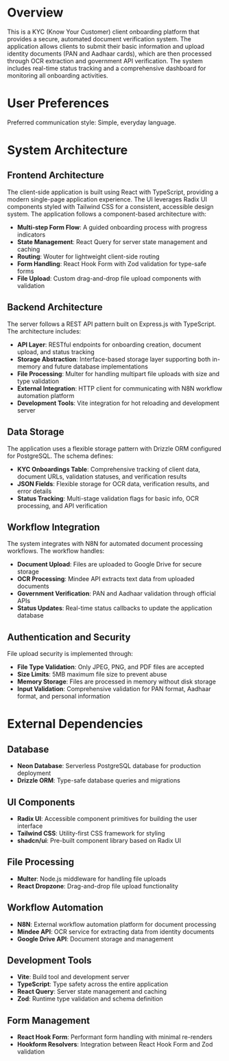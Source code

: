 # Overview

This is a KYC (Know Your Customer) client onboarding platform that provides a secure, automated document verification system. The application allows clients to submit their basic information and upload identity documents (PAN and Aadhaar cards), which are then processed through OCR extraction and government API verification. The system includes real-time status tracking and a comprehensive dashboard for monitoring all onboarding activities.

# User Preferences

Preferred communication style: Simple, everyday language.

# System Architecture

## Frontend Architecture

The client-side application is built using React with TypeScript, providing a modern single-page application experience. The UI leverages Radix UI components styled with Tailwind CSS for a consistent, accessible design system. The application follows a component-based architecture with:

- **Multi-step Form Flow**: A guided onboarding process with progress indicators
- **State Management**: React Query for server state management and caching
- **Routing**: Wouter for lightweight client-side routing
- **Form Handling**: React Hook Form with Zod validation for type-safe forms
- **File Upload**: Custom drag-and-drop file upload components with validation

## Backend Architecture

The server follows a REST API pattern built on Express.js with TypeScript. The architecture includes:

- **API Layer**: RESTful endpoints for onboarding creation, document upload, and status tracking
- **Storage Abstraction**: Interface-based storage layer supporting both in-memory and future database implementations
- **File Processing**: Multer for handling multipart file uploads with size and type validation
- **External Integration**: HTTP client for communicating with N8N workflow automation platform
- **Development Tools**: Vite integration for hot reloading and development server

## Data Storage

The application uses a flexible storage pattern with Drizzle ORM configured for PostgreSQL. The schema defines:

- **KYC Onboardings Table**: Comprehensive tracking of client data, document URLs, validation statuses, and verification results
- **JSON Fields**: Flexible storage for OCR data, verification results, and error details
- **Status Tracking**: Multi-stage validation flags for basic info, OCR processing, and API verification

## Workflow Integration

The system integrates with N8N for automated document processing workflows. The workflow handles:

- **Document Upload**: Files are uploaded to Google Drive for secure storage
- **OCR Processing**: Mindee API extracts text data from uploaded documents
- **Government Verification**: PAN and Aadhaar validation through official APIs
- **Status Updates**: Real-time status callbacks to update the application database

## Authentication and Security

File upload security is implemented through:

- **File Type Validation**: Only JPEG, PNG, and PDF files are accepted
- **Size Limits**: 5MB maximum file size to prevent abuse
- **Memory Storage**: Files are processed in memory without disk storage
- **Input Validation**: Comprehensive validation for PAN format, Aadhaar format, and personal information

# External Dependencies

## Database
- **Neon Database**: Serverless PostgreSQL database for production deployment
- **Drizzle ORM**: Type-safe database queries and migrations

## UI Components
- **Radix UI**: Accessible component primitives for building the user interface
- **Tailwind CSS**: Utility-first CSS framework for styling
- **shadcn/ui**: Pre-built component library based on Radix UI

## File Processing
- **Multer**: Node.js middleware for handling file uploads
- **React Dropzone**: Drag-and-drop file upload functionality

## Workflow Automation
- **N8N**: External workflow automation platform for document processing
- **Mindee API**: OCR service for extracting data from identity documents
- **Google Drive API**: Document storage and management

## Development Tools
- **Vite**: Build tool and development server
- **TypeScript**: Type safety across the entire application
- **React Query**: Server state management and caching
- **Zod**: Runtime type validation and schema definition

## Form Management
- **React Hook Form**: Performant form handling with minimal re-renders
- **Hookform Resolvers**: Integration between React Hook Form and Zod validation